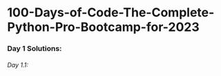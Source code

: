 # 100-Days-of-Code-The-Complete-Python-Pro-Bootcamp-for-2023

### Day 1 Solutions:

###### Day 1.1:
